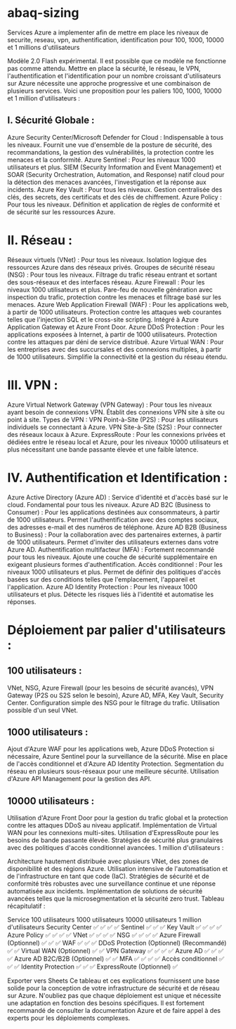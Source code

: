 # abaq-sizing

Services Azure a implementer afin de mettre em place les niveaux de securite, reseau, vpn, authentification, identification pour 100, 1000, 10000 et 1 millions d'utilisateurs

Modèle 2.0 Flash expérimental. Il est possible que ce modèle ne fonctionne pas comme attendu.
Mettre en place la sécurité, le réseau, le VPN, l'authentification et l'identification pour un nombre croissant d'utilisateurs sur Azure nécessite une approche progressive et une combinaison de plusieurs services. Voici une proposition pour les paliers 100, 1000, 10000 et 1 million d'utilisateurs :

## I. Sécurité Globale :

Azure Security Center/Microsoft Defender for Cloud : Indispensable à tous les niveaux. Fournit une vue d'ensemble de la posture de sécurité, des recommandations, la gestion des vulnérabilités, la protection contre les menaces et la conformité.
Azure Sentinel : Pour les niveaux 1000 utilisateurs et plus. SIEM (Security Information and Event Management) et SOAR (Security Orchestration, Automation, and Response) natif cloud pour la détection des menaces avancées, l'investigation et la réponse aux incidents.
Azure Key Vault : Pour tous les niveaux. Gestion centralisée des clés, des secrets, des certificats et des clés de chiffrement.
Azure Policy : Pour tous les niveaux. Définition et application de règles de conformité et de sécurité sur les ressources Azure.

# II. Réseau :

Réseaux virtuels (VNet) : Pour tous les niveaux. Isolation logique des ressources Azure dans des réseaux privés.
Groupes de sécurité réseau (NSG) : Pour tous les niveaux. Filtrage du trafic réseau entrant et sortant des sous-réseaux et des interfaces réseau.
Azure Firewall : Pour les niveaux 1000 utilisateurs et plus. Pare-feu de nouvelle génération avec inspection du trafic, protection contre les menaces et filtrage basé sur les menaces.
Azure Web Application Firewall (WAF) : Pour les applications web, à partir de 1000 utilisateurs. Protection contre les attaques web courantes telles que l'injection SQL et le cross-site scripting. Intégré à Azure Application Gateway et Azure Front Door.
Azure DDoS Protection : Pour les applications exposées à Internet, à partir de 1000 utilisateurs. Protection contre les attaques par déni de service distribué.
Azure Virtual WAN : Pour les entreprises avec des succursales et des connexions multiples, à partir de 1000 utilisateurs. Simplifie la connectivité et la gestion du réseau étendu.

# III. VPN :

Azure Virtual Network Gateway (VPN Gateway) : Pour tous les niveaux ayant besoin de connexions VPN. Établit des connexions VPN site à site ou point à site.
Types de VPN :
VPN Point-à-Site (P2S) : Pour les utilisateurs individuels se connectant à Azure.
VPN Site-à-Site (S2S) : Pour connecter des réseaux locaux à Azure.
ExpressRoute : Pour les connexions privées et dédiées entre le réseau local et Azure, pour les niveaux 10000 utilisateurs et plus nécessitant une bande passante élevée et une faible latence.

# IV. Authentification et Identification :

Azure Active Directory (Azure AD) : Service d'identité et d'accès basé sur le cloud. Fondamental pour tous les niveaux.
Azure AD B2C (Business to Consumer) : Pour les applications destinées aux consommateurs, à partir de 1000 utilisateurs. Permet l'authentification avec des comptes sociaux, des adresses e-mail et des numéros de téléphone.
Azure AD B2B (Business to Business) : Pour la collaboration avec des partenaires externes, à partir de 1000 utilisateurs. Permet d'inviter des utilisateurs externes dans votre Azure AD.
Authentification multifacteur (MFA) : Fortement recommandé pour tous les niveaux. Ajoute une couche de sécurité supplémentaire en exigeant plusieurs formes d'authentification.
Accès conditionnel : Pour les niveaux 1000 utilisateurs et plus. Permet de définir des politiques d'accès basées sur des conditions telles que l'emplacement, l'appareil et l'application.
Azure AD Identity Protection : Pour les niveaux 1000 utilisateurs et plus. Détecte les risques liés à l'identité et automatise les réponses.

# Déploiement par palier d'utilisateurs :

## 100 utilisateurs :

VNet, NSG, Azure Firewall (pour les besoins de sécurité avancés), VPN Gateway (P2S ou S2S selon le besoin), Azure AD, MFA, Key Vault, Security Center.
Configuration simple des NSG pour le filtrage du trafic.
Utilisation possible d'un seul VNet.

## 1000 utilisateurs :

Ajout d'Azure WAF pour les applications web, Azure DDoS Protection si nécessaire, Azure Sentinel pour la surveillance de la sécurité.
Mise en place de l'accès conditionnel et d'Azure AD Identity Protection.
Segmentation du réseau en plusieurs sous-réseaux pour une meilleure sécurité.
Utilisation d'Azure API Management pour la gestion des API.

## 10000 utilisateurs :

Utilisation d'Azure Front Door pour la gestion du trafic global et la protection contre les attaques DDoS au niveau applicatif.
Implémentation de Virtual WAN pour les connexions multi-sites.
Utilisation d'ExpressRoute pour les besoins de bande passante élevée.
Stratégies de sécurité plus granulaires avec des politiques d'accès conditionnel avancées.
1 million d'utilisateurs :

Architecture hautement distribuée avec plusieurs VNet, des zones de disponibilité et des régions Azure.
Utilisation intensive de l'automatisation et de l'infrastructure en tant que code (IaC).
Stratégies de sécurité et de conformité très robustes avec une surveillance continue et une réponse automatisée aux incidents.
Implémentation de solutions de sécurité avancées telles que la microsegmentation et la sécurité zero trust.
Tableau récapitulatif :

Service	100 utilisateurs	1000 utilisateurs	10000 utilisateurs	1 million d'utilisateurs
Security Center	✅	✅	✅	✅
Sentinel		✅	✅	✅
Key Vault	✅	✅	✅	✅
Azure Policy	✅	✅	✅	✅
VNet	✅	✅	✅	✅
NSG	✅	✅	✅	✅
Azure Firewall	(Optionnel)	✅	✅	✅
WAF		✅	✅	✅
DDoS Protection	(Optionnel)	(Recommandé)	✅	✅
Virtual WAN		(Optionnel)	✅	✅
VPN Gateway	✅	✅	✅	✅
Azure AD	✅	✅	✅	✅
Azure AD B2C/B2B		(Optionnel)	✅	✅
MFA	✅	✅	✅	✅
Accès conditionnel		✅	✅	✅
Identity Protection		✅	✅	✅
ExpressRoute			(Optionnel)	✅

Exporter vers Sheets
Ce tableau et ces explications fournissent une base solide pour la conception de votre infrastructure de sécurité et de réseau sur Azure. N'oubliez pas que chaque déploiement est unique et nécessite une adaptation en fonction des besoins spécifiques. Il est fortement recommandé de consulter la documentation Azure et de faire appel à des experts pour les déploiements complexes.
